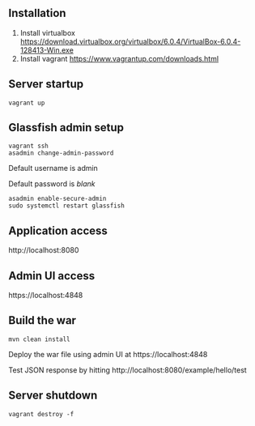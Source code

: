 
## Installation

1. Install virtualbox https://download.virtualbox.org/virtualbox/6.0.4/VirtualBox-6.0.4-128413-Win.exe
1. Install vagrant  https://www.vagrantup.com/downloads.html


## Server startup
```
vagrant up
```


## Glassfish admin setup

```
vagrant ssh
asadmin change-admin-password
```
Default username is admin

Default password is *blank*

```
asadmin enable-secure-admin
sudo systemctl restart glassfish
```

## Application access
http://localhost:8080

## Admin UI access
https://localhost:4848

## Build the war
```
mvn clean install
```

Deploy the war file using admin UI at https://localhost:4848

Test JSON response by hitting http://localhost:8080/example/hello/test

## Server shutdown
```
vagrant destroy -f
```

